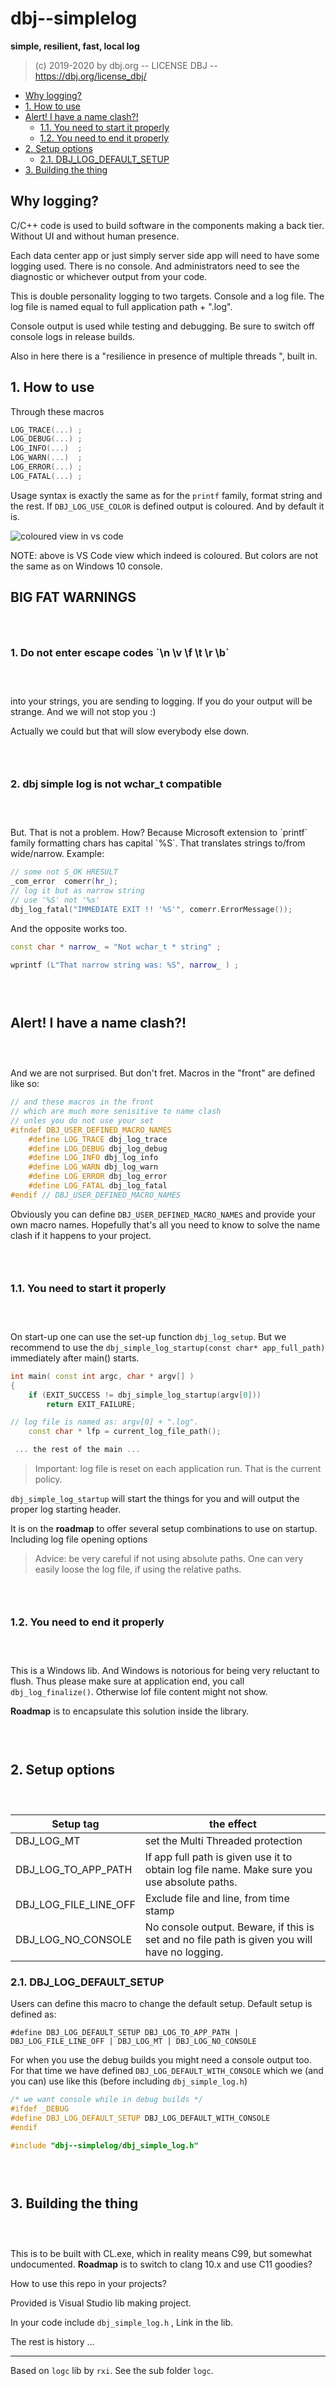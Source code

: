 <h1>dbj--simplelog</h1>

**simple, resilient, fast, local log**

> (c) 2019-2020 by dbj.org   -- LICENSE DBJ -- https://dbj.org/license_dbj/ 

- [Why logging?](#why-logging)
- [1. How to use](#1-how-to-use)
- [Alert! I have a name clash?!](#alert-i-have-a-name-clash)
  - [1.1. You need to start it properly](#11-you-need-to-start-it-properly)
  - [1.2. You need to end it properly](#12-you-need-to-end-it-properly)
- [2. Setup options](#2-setup-options)
  - [2.1. DBJ_LOG_DEFAULT_SETUP](#21-dbj_log_default_setup)
- [3. Building the thing](#3-building-the-thing)

## Why logging?

C/C++ code is used to build software in the components making a back tier. Without UI and without human presence.

Each data center app or just simply server side app will need to have some logging used. There is no console. And administrators need to see the diagnostic or whichever output from your code.

This is double personality logging to two targets. Console and a log file. The log file is named equal to full application path + ".log".

Console output is used while testing and debugging. Be sure to switch off console logs in release builds.

Also in here there is a "resilience in presence of multiple threads ", built in.

## 1. How to use

Through these macros

```cpp
LOG_TRACE(...) ;
LOG_DEBUG(...) ;
LOG_INFO(...)  ;
LOG_WARN(...)  ;
LOG_ERROR(...) ;
LOG_FATAL(...) ;
```

Usage syntax is exactly the same as for the `printf` family, format string and the rest.
If `DBJ_LOG_USE_COLOR` is defined output is coloured. And by default it is.

![coloured view in vs code](doc/in_vs_code.jpg)

NOTE: above is VS Code view which indeed is coloured. But colors are not the same as on Windows 10 console.


<h2>BIG FAT WARNINGS</h2>
<h3>&nbsp;</h3>
<h3>1. Do not enter escape codes `\n \v \f \t \r \b` </h3> 
<h3>&nbsp;</h3>
into your strings, you are sending to logging. If you do your output will be strange. And we will not stop you :)

Actually we could but that will slow everybody else down.
<h3>&nbsp;</h3>
<h3>2. dbj simple log is not wchar_t compatible</h3>
<h3>&nbsp;</h3>
But. That is not a problem. How? Because Microsoft extension to `printf` family formatting chars has capital `%S`. That translates strings to/from wide/narrow. Example:

```cpp
// some not S_OK HRESULT
_com_error  comerr(hr_);
// log it but as narrow string
// use '%S' not '%s'
dbj_log_fatal("IMMEDIATE EXIT !! '%S'", comerr.ErrorMessage());
```
And the opposite works too.
```cpp
const char * narrow_ = "Not wchar_t * string" ;

wprintf (L"That narrow string was: %S", narrow_ ) ;
```

<h3>&nbsp;</h3>

## Alert! I have a name clash?!

<h3>&nbsp;</h3>

And we are not surprised. But don't fret. Macros in the "front" are defined like so:

```cpp
// and these macros in the front
// which are much more senisitive to name clash
// unles you do not use your set
#ifndef DBJ_USER_DEFINED_MACRO_NAMES
	#define LOG_TRACE dbj_log_trace
	#define LOG_DEBUG dbj_log_debug
	#define LOG_INFO dbj_log_info
	#define LOG_WARN dbj_log_warn
	#define LOG_ERROR dbj_log_error
	#define LOG_FATAL dbj_log_fatal
#endif // DBJ_USER_DEFINED_MACRO_NAMES
```
Obviously you can define `DBJ_USER_DEFINED_MACRO_NAMES` and provide your own macro names. Hopefully that's all you need to know to solve the name clash if it happens to your project.

<h3>&nbsp;</h3>

### 1.1. You need to start it properly
<h3>&nbsp;</h3>

On start-up one can use the set-up function `dbj_log_setup`. But we recommend to use the `dbj_simple_log_startup(const char* app_full_path)` 
immediately after main() starts.

```cpp
int main( const int argc, char * argv[] )
{
    if (EXIT_SUCCESS != dbj_simple_log_startup(argv[0]))
        return EXIT_FAILURE;

// log file is named as: argv[0] + ".log".
    const char * lfp = current_log_file_path();

 ... the rest of the main ...

```
> Important: log file is reset on each application run. That is the current policy.

`dbj_simple_log_startup` will start the things for you and will output the proper log starting header.

It is on the **roadmap** to offer several setup combinations to use on startup. Including log file opening options

> Advice: be very careful if not using absolute paths. One can very easily loose the log file, if using the relative paths.

<h3>&nbsp;</h3>

### 1.2. You need to end it properly
<h3>&nbsp;</h3>

This is a Windows lib. And Windows is notorious for being very reluctant to flush. Thus please make sure at application end, you call `dbj_log_finalize()`. Otherwise lof file content might not show.

**Roadmap** is to encapsulate this solution inside the library.
<h3>&nbsp;</h3>

## 2. Setup options
<h3>&nbsp;</h3>

| Setup tag  | the effect  |
|---|---|
 DBJ_LOG_MT | set the Multi Threaded protection
DBJ_LOG_TO_APP_PATH  | If app full path is given  use it to obtain log file name. Make sure you use absolute paths.
DBJ_LOG_FILE_LINE_OFF | Exclude file and line, from time stamp 
DBJ_LOG_NO_CONSOLE | No console output. Beware, if this is set and no file path is given you will have no logging. 

### 2.1. DBJ_LOG_DEFAULT_SETUP

Users can define this macro to change the default setup. 
Default setup is defined as:

```
#define DBJ_LOG_DEFAULT_SETUP DBJ_LOG_TO_APP_PATH | DBJ_LOG_FILE_LINE_OFF | DBJ_LOG_MT | DBJ_LOG_NO_CONSOLE
```

For when you use the debug builds you might need a console output too. For that time we have defined `DBJ_LOG_DEFAULT_WITH_CONSOLE` which we (and you can) use like this (before including `dbj_simple_log.h`)

```cpp
/* we want console while in debug builds */
#ifdef _DEBUG
#define DBJ_LOG_DEFAULT_SETUP DBJ_LOG_DEFAULT_WITH_CONSOLE
#endif

#include "dbj--simplelog/dbj_simple_log.h"
```
<h3>&nbsp;</h3>

## 3. Building the thing
<h3>&nbsp;</h3>

This is to be built with CL.exe, which in reality means C99, but somewhat undocumented. **Roadmap** is to switch to clang 10.x and use C11 goodies?

How to use this repo in your projects? 

Provided is Visual Studio lib making project.

In your code include `dbj_simple_log.h` , Link in the lib.

The rest is history ...

-------

Based on `logc` lib by `rxi`. See the sub folder `logc`.

